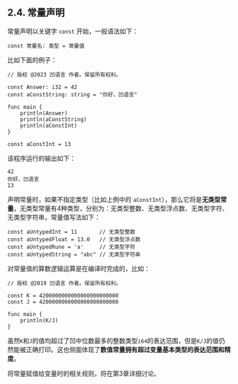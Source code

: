 ## 2.4. 常量声明

常量声明以关键字 `const` 开始，一般语法如下：

```wa
const 常量名: 类型 = 常量值
```

比如下面的例子：

```wa
// 版权 @2023 凹语言 作者。保留所有权利。

const Answer: i32 = 42
const aConstString: string = "你好，凹语言"

func main {
    println(Answer)
    println(aConstString)
    println(aConstInt)
}

const aConstInt = 13
```

该程序运行的输出如下：

```
42
你好，凹语言
13
```

声明常量时，如果不指定类型（比如上例中的 `aConstInt`），那么它将是**无类型常量**，无类型常量有4种类型，分别为：无类型整数、无类型浮点数、无类型字符、无类型字符串，常量值写法如下：

```wa
const aUntypedInt = 11       // 无类型整数
const aUntypedFloat = 13.0   // 无类型浮点数
const aUntypedRune = 'a'     // 无类型字符
const aUntypedString = "abc" // 无类型字符串
```

对常量值的算数逻辑运算是在编译时完成的，比如：

```wa
// 版权 @2019 凹语言 作者。保留所有权利。

const K = 4200000000000000000000000
const J = 4200000000000000000000000

func main {
    println(K/J)
}
```

虽然`K`和`J`的值均超过了凹中位数最多的整数类型`i64`的表达范围，但是`K/J`的值仍然能被正确打印。这也侧面体现了**数值常量拥有超过变量基本类型的表达范围和精度**。

将常量赋值给变量时的相关规则，将在第3章详细讨论。
